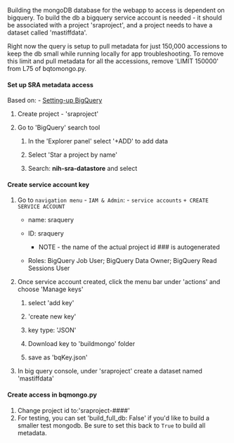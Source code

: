 Building the mongoDB database for the webapp to access is dependent on bigquery. To build the db a bigquery service account is needed - it should be associated with a project 'sraproject', and a project needs to have a dataset called 'mastiffdata'.

Right now the query is setup to pull metadata for just 150,000 accessions to keep the db small while running locally for app troubleshooting. To remove this limit and pull metadata for all the accessions, remove 'LIMIT 150000' from L75 of bqtomongo.py.

#### Set up SRA metadata access

<!-- start sra-metadata-access -->

Based on: - [Setting-up BigQuery](https://www.ncbi.nlm.nih.gov/sra/docs/sra-bigquery/)

1. Create project - 'sraproject'

2. Go to 'BigQuery' search tool

   1. In the 'Explorer panel' select '+ADD' to add data

   2. Select 'Star a project by name'

   3. Search: **nih-sra-datastore** and select

#### Create service account key

1. Go to `navigation menu` - `IAM & Admin`: - `service accounts` `+ CREATE SERVICE ACCOUNT`

   - name: sraquery

   - ID: sraquery

     - NOTE - the name of the actual project id ### is autogenerated

   - Roles: BigQuery Job User; BigQuery Data Owner; BigQuery Read Sessions User

2. Once service account created, click the menu bar under 'actions' and choose 'Manage keys'

   1. select 'add key'

   2. 'create new key'

   3. key type: 'JSON'

   4. Download key to 'buildmongo' folder

   5. save as 'bqKey.json'

3. In big query console, under 'sraproject' create a dataset named 'mastiffdata'

#### Create access in bqmongo.py

1. Change project id to:'sraproject-####'
2. For testing, you can set 'build_full_db: False' if you'd like to build a smaller test mongodb. Be sure to set this back to `True` to build all metadata.

<!-- end sra-metadata-access -->
